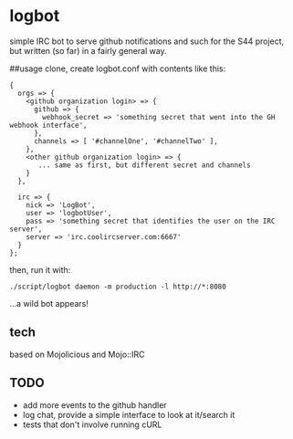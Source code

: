 # logbot
simple IRC bot to serve github notifications and such for the S44 project, but written (so far) in a fairly general way.

##usage
clone, create logbot.conf with contents like this:

    {
	  orgs => {
	    <github organization login> => {
		  github => {
			webhook_secret => 'something secret that went into the GH webhook interface',
		  },
		  channels => [ '#channelOne', '#channelTwo' ],
		},
		<other github organization login> => {
		   ... same as first, but different secret and channels
		}
	  },

      irc => {
        nick => 'LogBot',
        user => 'logbotUser',
        pass => 'something secret that identifies the user on the IRC server',
        server => 'irc.coolircserver.com:6667'
      }
    };

then, run it with:

    ./script/logbot daemon -m production -l http://*:8080

...a wild bot appears!

## tech
based on Mojolicious and Mojo::IRC

## TODO
* add more events to the github handler
* log chat, provide a simple interface to look at it/search it
* tests that don't involve running cURL
